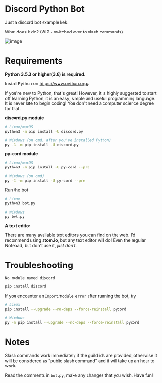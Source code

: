 # Discord Python Bot

Just a discord bot example kek.

What does it do? (WIP - switched over to slash commands)

![image](https://user-images.githubusercontent.com/64602039/120628210-15229780-c46d-11eb-9969-a8f7599c6705.png)

# Requirements

**Python 3.5.3 or higher(3.8) is required.**

Install Python on https://www.python.org/.

If you're new to Python, that's great! However, it is highly suggested to start
off learning Python, it is an easy, simple and useful programming language. It
is never late to begin coding! You don't need a computer science degree for that.

**discord.py module**

```bash
# Linux/macOS
python3 -m pip install -U discord.py

# Windows (on cmd, after you've installed Python)
py -3 -m pip install -U discord.py
```

**py-cord module**
```bash
# Linux/macOS
python3 -m pip install -U py-cord --pre

# Windows (on cmd)
py -3 -m pip install -U py-cord --pre
```
Run the bot
```bash
# Linux
python3 bot.py

# Windows
py bot.py
```
**A text editor**

There are many available text editors you can find on the web. I'd recommend
using **atom.io**, but any text editor will do! Even the regular Notepad, but
don't use it, *just don't*.

# Troubleshooting
`No module named discord`
```bash
pip install discord
```

If you encounter an `Import/Module error` after running the bot, try 
```bash
# Linux
pip install --upgrade --no-deps --force-reinstall pycord

# Windows
py -m pip install --upgrade --no-deps --force-reinstall pycord
```

# Notes
Slash commands work immediately if the guild ids are provided, otherwise it will be considered as "public slash command" and it will take up an hour to work.

Read the comments in `bot.py`, make any changes that you wish. Have fun!
